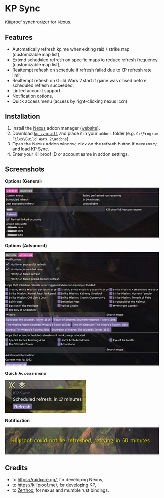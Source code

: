 # KP Sync
Killproof synchronizer for Nexus.

## Features
- Automatically refresh kp.me when exiting raid / strike map (customizable map list),
- Extend scheduled refresh on specific maps to reduce refresh frequency (customizable map list),
- Reattempt refresh on schedule if refresh failed due to KP refresh rate limit,
- Reattempt refresh on Guild Wars 2 start if game was closed before scheduled refresh succeeded,
- Linked account support
- Notification options,
- Quick access menu (access by right-clicking nexus icon)

## Installation
1. Install the [Nexus](https://github.com/RaidcoreGG/Nexus) addon manager ([website](https://raidcore.gg/Nexus)).
2. Download [`kp_sync.dll`](../../releases/latest) and place it in your `addons` folder (e.g. `C:\Program Files\Guild Wars 2\addons`).
3. Open the Nexus addon window, click on the refresh button if necessary and load KP Sync.
4. Enter your Killproof ID or account name in addon settings.

## Screenshots
**Options (General)**

![Options (General)](images/options_general.png)

**Options (Advanced)**

![Options (Advanced)](images/options_advanced.png)

**Quick Access menu**

![Quick access menu](images/quick_access_menu.png)

**Notification**

![Notification](images/notification.png)

## Credits
- to https://raidcore.gg/, for developing Nexus,
- to https://killproof.me/, for developing KP,
- to [Zerthox](https://github.com/zerthox), for nexus and mumble rust bindings.